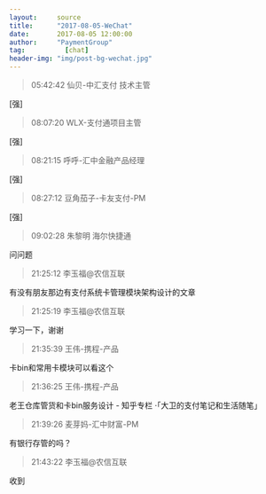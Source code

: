 ```yaml
---
layout:     source 
title:      "2017-08-05-WeChat"
date:       2017-08-05 12:00:00
author:     "PaymentGroup"
tag:		  [chat]
header-img: "img/post-bg-wechat.jpg"
---
```

> 05:42:42  仙贝-中汇支付 技术主管  
   
[强]  
   
> 08:07:20  WLX-支付通项目主管  
   
[强]  
   
> 08:21:15  呼呼-汇中金融产品经理  
   
[强]  
   
> 08:27:12  豆角茄子-卡友支付-PM  
   
[强]  
   
> 09:02:28  朱黎明 海尔快捷通   
   
问问题  
   
> 21:25:12  李玉福@农信互联  
   
有没有朋友那边有支付系统卡管理模块架构设计的文章  
   
> 21:25:19  李玉福@农信互联  
   
学习一下，谢谢  
   
> 21:35:39  王伟-携程-产品  
   
卡bin和常用卡模块可以看这个  
   
> 21:36:25  王伟-携程-产品  
   
老王仓库管货和卡bin服务设计 - 知乎专栏 ·「大卫的支付笔记和生活随笔」  
   
> 21:39:26  麦芽妈-汇中财富-PM  
   
有银行存管的吗？  
   
> 21:43:22  李玉福@农信互联  
   
收到  
   
